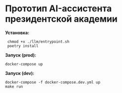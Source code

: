 # Прототип AI-ассистента президентской академии 

__Установка:__

```shell
 chmod +x ./llm/entrypoint.sh
 poetry install
```

__Запуск (prod):__
```shell
docker-compose up
```

__Запуск (dev):__
```shell
docker-compose -f docker-compose.dev.yml up
make run 
```